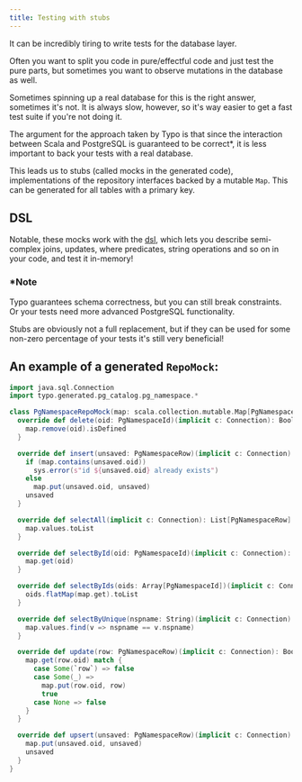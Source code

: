 ```yaml
---
title: Testing with stubs
---
```


It can be incredibly tiring to write tests for the database layer.

Often you want to split you code in pure/effectful code and just test the pure parts,
but sometimes you want to observe mutations in the database as well.

Sometimes spinning up a real database for this is the right answer, sometimes it's not.
It is always slow, however, so it's way easier to get a fast test suite if you're not doing it.

The argument for the approach taken by Typo is that since the interaction between Scala
and PostgreSQL is guaranteed to be correct*, it is less important to back your tests with a real database.

This leads us to stubs (called mocks in the generated code), implementations of the repository
interfaces backed by a mutable `Map`. This can be generated for all tables with a primary key.

## DSL

Notable, these mocks work with the [dsl](what-is/dsl.md), which lets you describe semi-complex joins, updates, where predicates,
string operations and so on in your code, and test it in-memory!

### *Note

Typo guarantees schema correctness, but you can still break constraints.
Or your tests need more advanced PostgreSQL functionality.

Stubs are obviously not a full replacement, but if they can be used for some non-zero percentage
of your tests it's still very beneficial!

## An example of a generated `RepoMock`:

```scala mdoc:silent
import java.sql.Connection
import typo.generated.pg_catalog.pg_namespace.*

class PgNamespaceRepoMock(map: scala.collection.mutable.Map[PgNamespaceId, PgNamespaceRow] = scala.collection.mutable.Map.empty) extends PgNamespaceRepo {
  override def delete(oid: PgNamespaceId)(implicit c: Connection): Boolean = {
    map.remove(oid).isDefined
  }

  override def insert(unsaved: PgNamespaceRow)(implicit c: Connection): PgNamespaceRow = {
    if (map.contains(unsaved.oid))
      sys.error(s"id ${unsaved.oid} already exists")
    else
      map.put(unsaved.oid, unsaved)
    unsaved
  }

  override def selectAll(implicit c: Connection): List[PgNamespaceRow] = {
    map.values.toList
  }

  override def selectById(oid: PgNamespaceId)(implicit c: Connection): Option[PgNamespaceRow] = {
    map.get(oid)
  }

  override def selectByIds(oids: Array[PgNamespaceId])(implicit c: Connection): List[PgNamespaceRow] = {
    oids.flatMap(map.get).toList
  }

  override def selectByUnique(nspname: String)(implicit c: Connection): Option[PgNamespaceRow] = {
    map.values.find(v => nspname == v.nspname)
  }

  override def update(row: PgNamespaceRow)(implicit c: Connection): Boolean = {
    map.get(row.oid) match {
      case Some(`row`) => false
      case Some(_) =>
        map.put(row.oid, row)
        true
      case None => false
    }
  }

  override def upsert(unsaved: PgNamespaceRow)(implicit c: Connection): PgNamespaceRow = {
    map.put(unsaved.oid, unsaved)
    unsaved
  }
}
```

